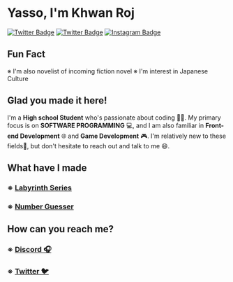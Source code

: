 # Yasso, I'm Khwan Roj
[![Twitter Badge](https://img.shields.io/badge/-Twitter-00acee?style=flat-square&logo=Twitter&logoColor=white)](https://twitter.com/khwanroj)
[![Twitter Badge](https://img.shields.io/badge/-Discord-3044c7?style=flat-square&logo=Discord&logoColor=white)](https://discordapp.com/users/799902575557738496)
[![Instagram Badge](https://img.shields.io/badge/-Instagram-e4405f?style=flat-square&logo=Instagram&logoColor=white)](https://instagram.com/khwanroj.bread/)
## Fun Fact
※ I'm also novelist of incoming fiction novel
※ I'm interest in Japanese Culture
## Glad you made it here!
I'm a **High school Student** who's passionate about coding 👩‍💻. My primary focus is on **SOFTWARE PROGRAMMING** 💻, and I am also familiar in **Front-end Development** 🌐 and **Game Development** 🎮. I'm relatively new to these fields🔰, but don't hesitate to reach out and talk to me 😄.
## What have I made
### ※ [**Labyrinth Series**](https://github.com/roj-khwan/Labyrinth-Series)
### ※ [**Number Guesser**](https://github.com/roj-khwan/Number-Guesser)
## How can you reach me?
### ※ [Discord 🎧](https://discordapp.com/users/799902575557738496)
### ※ [Twitter 🐦](https://twitter.com/KhwanRoj)
